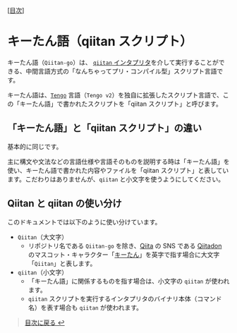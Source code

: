 [[目次](../)]

# キーたん語（qiitan スクリプト）

キーたん語（`Qiitan-go`）は、 [`qiitan` インタプリタ](#qiitan-インタプリタ)を介して実行することができる、中間言語方式の「なんちゃってプリ・コンパイル型」スクリプト言語です。

キーたん語は、[`Tengo`](https://github.com/d5/tengo) 言語（`Tengo v2`）を独自に拡張したスクリプト言語で、この「キーたん語」で書かれたスクリプトを「qiitan スクリプト」と呼びます。

## 「キーたん語」と「qiitan スクリプト」の違い

基本的に同じです。

主に構文や文法などの言語仕様や言語そのものを説明する時は「キーたん語」を使い、キーたん語で書かれた内容やファイルを「qiitan スクリプト」と表しています。こだわりはありませんが、`qiitan` と小文字を使うようにしてください。

## Qiitan と qiitan の使い分け

このドキュメントでは以下のように使い分けています。

- `Qiitan`（大文字）
  - リポジトリ名である `Qiitan-go` を除き、[Qiita](https://qiita.com/) の SNS である [Qiitadon](https://qiitadon.com/) のマスコット・キャラクター「[キーたん](https://github.com/increments/mastodon/blob/qiitadon/app/javascript/images/qiitadon-getting-started.png)」を英字で指す場合に大文字「`Qiitan`」と表します。
- `qiitan`（小文字）
  - 「キーたん語」に関係するものを指す場合は、小文字の `qiitan` が使われます。
  - `qiitan` スクリプトを実行するインタプリタのバイナリ本体（コマンド名）を表す場合も `qiitan` が使われます。

> [目次に戻る ↩️](../)
